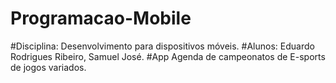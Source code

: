# Programacao-Mobile

#Disciplina: Desenvolvimento para dispositivos móveis.
#Alunos: Eduardo Rodrigues Ribeiro, Samuel José.
#App Agenda de campeonatos de E-sports de jogos variados.